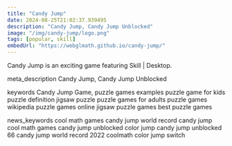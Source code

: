```yaml
---
title: "Candy Jump"
date: 2024-08-25T21:02:37.939495
description: "Candy Jump, Candy Jump Unblocked"
image: "/img/candy-jump/logo.png"
tags: [popular, skill]
embedUrl: "https://webglmath.github.io/candy-jump/"
---
```


Candy Jump is an exciting game featuring Skill | Desktop.

meta_description
Candy Jump, Candy Jump Unblocked


keywords
Candy Jump Game, puzzle games examples puzzle game for kids puzzle definition jigsaw puzzle puzzle games for adults puzzle games wikipedia puzzle games online jigsaw puzzle games best puzzle games


news_keywords
cool math games candy jump world record candy jump cool math games candy jump unblocked color jump candy jump unblocked 66 candy jump world record 2022 coolmath color jump switch

